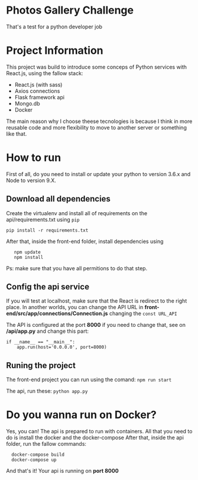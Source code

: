 # Photos Gallery Challenge
That's a test for a python developer job

# Project Information
This project was build to introduce some conceps of Python services with React.js, using the fallow stack:
  - React.js (with sass)
  - Axios connections 
  - Flask framework api
  - Mongo.db
  - Docker
  
The main reason why I choose theese tecnologies is because I think in more reusable code and more flexibility to move to another server or something like that.

# How to run
First of all, do you need to install or update your python to version 3.6.x and Node to version 9.X.

## Download all dependencies

Create the virtualenv and install all of requirements on the api/requirements.txt using ```pip```

```pip install -r requirements.txt```

After that, inside the front-end folder, install dependencies using

```
   npm update
   npm install 
```
Ps: make sure that you have all permitions to do that step.


## Config the api service
If you will test at localhost, make sure that the React is redirect to the right place. In another worlds, you can change the API URL in  **front-end/src/app/connections/Connection.js** changing the ``` const URL_API ```

The API is configured at the port **8000** if you need to change that, see on **/api/app.py** and change this part:
```
if __name__ == "__main__":
    app.run(host='0.0.0.0', port=8000)
```

## Runing the project
The front-end project you can run using the comand:
``` npm run start ``` 

The api, run these:
``` python app.py ```

# Do you wanna run on Docker?
Yes, you can! The api is prepared to run with containers.
All that you need to do is install the docker and the docker-compose
After that, inside the api folder, run the fallow commands:

```
  docker-compose build
  docker-compose up  
```

And that's it! Your api is running on **port 8000**

